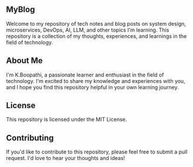 ## MyBlog

Welcome to my repository of tech notes and blog posts on system design, microservices, DevOps, AI, LLM, and other topics I'm learning. This repository is a collection of my thoughts, experiences, and learnings in the field of technology.

## About Me
I'm K.Boopathi, a passionate learner and enthusiast in the field of technology. I'm excited to share my knowledge and experiences with you, and I hope you find this repository helpful in your own learning journey.

## License
This repository is licensed under the MIT License.

## Contributing
If you'd like to contribute to this repository, please feel free to submit a pull request. I'd love to hear your thoughts and ideas!

